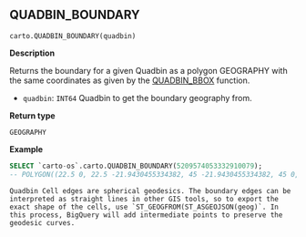 ## QUADBIN_BOUNDARY

```sql:signature
carto.QUADBIN_BOUNDARY(quadbin)
```

**Description**

Returns the boundary for a given Quadbin as a polygon GEOGRAPHY with the same coordinates as given by the [QUADBIN_BBOX](quadbin#quadbin_bbox) function.

* `quadbin`: `INT64` Quadbin to get the boundary geography from.

**Return type**

`GEOGRAPHY`

**Example**

```sql
SELECT `carto-os`.carto.QUADBIN_BOUNDARY(5209574053332910079);
-- POLYGON((22.5 0, 22.5 -21.9430455334382, 45 -21.9430455334382, 45 0, 22.5 0))
```

````hint:info
Quadbin Cell edges are spherical geodesics. The boundary edges can be interpreted as straight lines in other GIS tools, so to export the exact shape of the cells, use `ST_GEOGFROM(ST_ASGEOJSON(geog)`. In this process, BigQuery will add intermediate points to preserve the geodesic curves.
````
